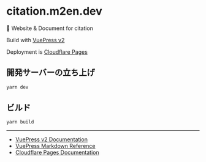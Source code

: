 # citation.m2en.dev

👀 Website & Document for citation

Build with [VuePress v2](https://v2.vuepress.vuejs.org/)

Deployment is [Cloudflare Pages](https://pages.cloudflare.com/)

## 開発サーバーの立ち上げ

```sh 
yarn dev
```

## ビルド

```sh 
yarn build
```

----

- [VuePress v2 Documentation](https://v2.vuepress.vuejs.org/)
- [VuePress Markdown Reference](https://v2.vuepress.vuejs.org/reference/default-theme/markdown.html)
- [Cloudflare Pages Documentation](https://developers.cloudflare.com/pages/)

